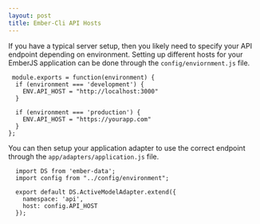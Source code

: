 ```yaml
---
layout: post
title: Ember-Cli API Hosts
---
```

If you have a typical server setup, then you likely need to specify your API
endpoint depending on environment. Setting up different hosts for your EmberJS
application can be done through the `config/enviornment.js` file.

```
 module.exports = function(environment) {
  if (environment === 'development') {
    ENV.API_HOST = "http://localhost:3000"
  }

  if (environment === 'production') {
    ENV.API_HOST = "https://yourapp.com"
  }
};
```

You can then setup your application adapter to use the correct endpoint through
the `app/adapters/application.js` file.

```
  import DS from 'ember-data';
  import config from "../config/environment";

  export default DS.ActiveModelAdapter.extend({
    namespace: 'api',
    host: config.API_HOST
  });
```
